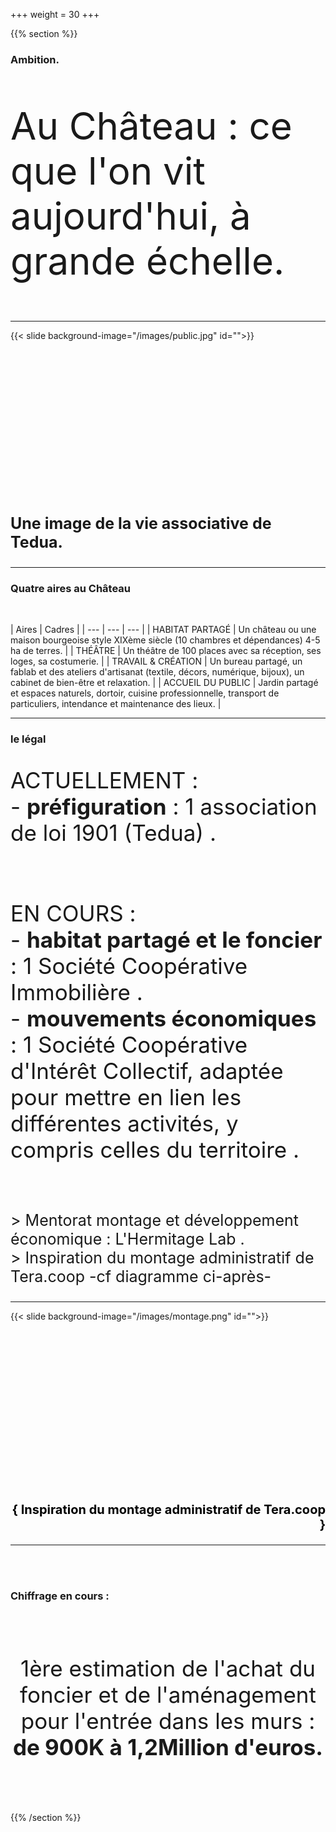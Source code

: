 +++
weight = 30
+++

{{% section %}}

### Ambition.

<p " style="font-size:60px;">Au Château : ce que l'on vit aujourd'hui, à grande échelle.</p> 

---

{{< slide background-image="/images/public.jpg" id="">}}

<br><br><br><br><br><br><br><br><br><br><br><br><br><br>
<p style="font-size:25px;"><strong>Une image de la vie associative de Tedua.</strong></p> 

---

### Quatre aires au Château

<br>

| Aires | Cadres |
| --- | --- | --- |
| HABITAT PARTAGÉ |  Un château ou une maison bourgeoise style XIXème siècle (10 chambres et dépendances) 4-5 ha de terres. | 
| THÉÂTRE | Un théâtre de 100 places avec sa réception, ses loges, sa costumerie. |
| TRAVAIL & CRÉATION | Un bureau partagé, un fablab et des ateliers d'artisanat (textile, décors, numérique, bijoux), un cabinet de bien-être et relaxation. |
| ACCUEIL DU PUBLIC | Jardin partagé et espaces naturels, dortoir, cuisine professionnelle, transport de particuliers, intendance et maintenance des lieux. |

---


### le légal 

<p style="font-size:35px;text-align:left;"> ACTUELLEMENT : <br> - <strong>préfiguration</strong> : 1 association de loi 1901 (Tedua) . </p>

<br>

<p style="font-size:35px;text-align:left;">EN COURS :<br> - <strong>habitat partagé et le foncier </strong> : 1 Société Coopérative Immobilière .<br>
-   <strong>mouvements économiques </strong> : 1 Société Coopérative d'Intérêt Collectif, adaptée pour mettre en lien les différentes activités, y compris celles du territoire . </p>

 
<br>
<p style="font-size:25px;"> 
> Mentorat montage et développement économique : L'Hermitage Lab . <br>
> Inspiration du montage administratif de Tera.coop -cf diagramme ci-après-</p> 

---

{{< slide background-image="/images/montage.png" id="">}}

<br><br><br><br><br><br><br><br><br><br><br><br><br><br><br>
<p style="font-size:20px;color:black;text-align:right;"><strong>{ Inspiration du montage administratif de Tera.coop }</strong></p> 

---

<br><br>

### Chiffrage en cours :

<br><br>

<p style="font-size:35px;text-align:center;"> 1ère estimation de l'achat du foncier et de l'aménagement pour l'entrée dans les murs : <strong>de 900K à 1,2Million d'euros.</strong></p>
<br><br>




{{% /section %}}



